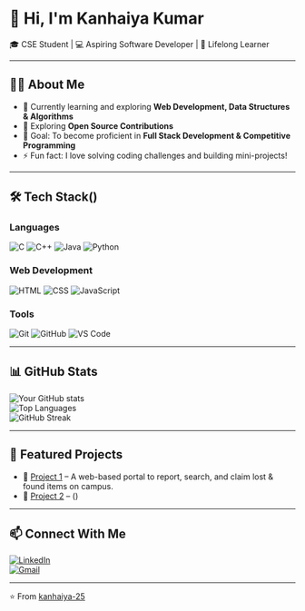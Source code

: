 # 👋 Hi, I'm Kanhaiya Kumar

🎓 CSE Student | 💻 Aspiring Software Developer | 🚀 Lifelong Learner  

---

## 🧑‍💻 About Me
- 🌱 Currently learning and exploring **Web Development, Data Structures & Algorithms**  
- 🔭 Exploring **Open Source Contributions**  
- 🎯 Goal: To become proficient in **Full Stack Development & Competitive Programming**  
- ⚡ Fun fact: I love solving coding challenges and building mini-projects!  

---

## 🛠️ Tech Stack()

### Languages
![C](https://img.shields.io/badge/C-00599C?style=for-the-badge&logo=c&logoColor=white)
![C++](https://img.shields.io/badge/C++-00599C?style=for-the-badge&logo=c%2B%2B&logoColor=white)
![Java](https://img.shields.io/badge/Java-ED8B00?style=for-the-badge&logo=openjdk&logoColor=white)
![Python](https://img.shields.io/badge/Python-3776AB?style=for-the-badge&logo=python&logoColor=white)

### Web Development
![HTML](https://img.shields.io/badge/HTML5-E34F26?style=for-the-badge&logo=html5&logoColor=white)
![CSS](https://img.shields.io/badge/CSS3-1572B6?style=for-the-badge&logo=css3&logoColor=white)
![JavaScript](https://img.shields.io/badge/JavaScript-F7DF1E?style=for-the-badge&logo=javascript&logoColor=black)

### Tools
![Git](https://img.shields.io/badge/Git-F05032?style=for-the-badge&logo=git&logoColor=white)
![GitHub](https://img.shields.io/badge/GitHub-181717?style=for-the-badge&logo=github&logoColor=white)
![VS Code](https://img.shields.io/badge/VS%20Code-0078D4?style=for-the-badge&logo=visual-studio-code&logoColor=white)

---

## 📊 GitHub Stats

![Your GitHub stats](https://github-readme-stats.vercel.app/api?username=kanhaiya-25&show_icons=true&theme=radical)  
![Top Languages](https://github-readme-stats.vercel.app/api/top-langs/?username=kanhaiya-25&layout=compact&theme=radical)  
![GitHub Streak](https://streak-stats.demolab.com?user=kanhaiya-25&theme=radical)  

---

## 🚀 Featured Projects
- 📂 [Project 1](https://github.com/kanhaiya-25/Lost-and-Found) – A web-based portal to report, search, and claim lost & found items on campus.
- 📂 [Project 2]() – ()

---

## 📫 Connect With Me
[![LinkedIn](https://img.shields.io/badge/LinkedIn-0A66C2?style=for-the-badge&logo=linkedin&logoColor=white)](https://www.linkedin.com/in/kanhaiya25)  
[![Gmail](https://img.shields.io/badge/Email-D14836?style=for-the-badge&logo=gmail&logoColor=white)](mailto:kanhaiyakumar5508@gmail.com)  

---
⭐️ From [kanhaiya-25](https://github.com/kanhaiya-25)
